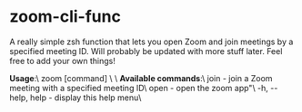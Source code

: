 # zoom-cli-func
A really simple zsh function that lets you open Zoom and join meetings by a specified meeting ID. Will probably be updated with more stuff later. Feel free to add your own things!

**Usage**:\\
  zoom [command] <arguments>\\
\\
**Available commands**:\\
  join - join a Zoom meeting with a specified meeting ID\\
  open - open the zoom app"\\
  -h, --help, help - display this help menu\\
